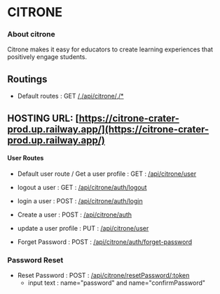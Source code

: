 # CITRONE

### About citrone
  Citrone makes it easy for educators to create learning experiences that positively engage students.

## Routings
- Default routes : GET [/](/),[/api/citrone/](/api/citrone/),[/*](/*)

## HOSTING URL: [https://citrone-crater-prod.up.railway.app/](https://citrone-crater-prod.up.railway.app/)
#### User Routes

- Default user route / Get a user profile : GET : [/api/citrone/user](/api/citrone/user)

- logout a user : GET :  [/api/citrone/auth/logout](/api/citrone/user/logout)
- login a user : POST :  [/api/citrone/auth/login](/api/citrone/user/login)

- Create a user : POST :  [/api/citrone/auth](/api/citrone/user)
- update a user profile : PUT :  [/api/citrone/user](/api/citrone/user)


- Forget Password : POST : [/api/citrone/auth/forget-password](/forget-password)


### Password Reset
- Reset Password : POST : [/api/citrone/resetPassword/:token](/api/citrone/resetPassword/:token)
    - input text : name="password" and name="confirmPassword" 
